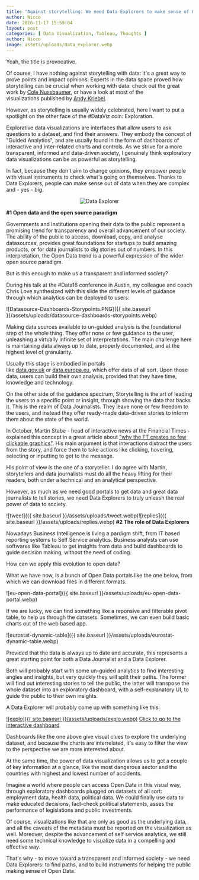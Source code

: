 ```yaml
---
title: "Against storytelling: We need Data Explorers to make sense of Open Data."
author: Nicco
date: 2016-11-17 15:59:04
layout: post
categories: [ Data Visualization, Tableau, Thoughts ]
author: Nicco
image: assets/uploads/data_explorer.webp
---
```


Yeah, the title is provocative.

Of course, I have nothing against storytelling with data: it's a great way to prove points and impact opinions. Experts in the data space proved how storytelling can be crucial when working with data: check out the great work by [Cole Nussbaumer](http://www.storytellingwithdata.com/), or have a look at most of the visualizations published by [Andy Kriebel](https://public.tableau.com/profile/andy.kriebel).

However, as storytelling is usually widely celebrated, here I want to put a spotlight on the other face of the #DataViz coin: Exploration.

Explorative data visualizations are interfaces that allow users to ask questions to a dataset, and find their answers. They embody the concept of "Guided Analytics", and are usually found in the form of dashboards of interactive and inter-related charts and controls.
As we strive for a more transparent, informed and data-driven society, I genuinely think exploratory data visualizations can be as powerful as storytelling.

In fact, because they don't aim to change opinions, they empower people with visual instruments to check what's going on themselves. Thanks to Data Explorers, people can make sense out of data when they are complex and - yes - big.

<div style="text-align: center;">
  <img src="{{ site.baseurl }}/assets/uploads/data_explorer.webp" alt="Data Explorer" />
</div>

**#1 Open data and the open source paradigm**

Governments and Institutions opening their data to the public represent a promising trend for transparency and overall advancement of our society. The ability of the public to access, download, copy, and analyse datasources, provides great foundations for startups to build amazing products, or for data journalists to dig stories out of numbers. In this interpretation, the Open Data trend is a powerful expression of the wider open source paradigm.

But is this enough to make us a transparent and informed society?

During his talk at the #Data16 conference in Austin, my colleague and coach Chris Love synthesized with this slide the different levels of guidance through which analytics can be deployed to users:

![Datasource-Dashboards-Storypoints.PNG]({{ site.baseurl }}/assets/uploads/datasource-dashboards-storypoints.webp)

Making data sources available to un-guided analysis is the foundational step of the whole thing. They offer none or few guidance to the user, unleashing a virtually infinite set of interpretations. The main challenge here is maintaining data always up to date, properly documented, and at the highest level of granularity.

Usually this stage is embodied in portals like [data.gov.uk](https://data.gov.uk) or [data.europa.eu](http://data.europa.eu/), which offer data of all sort. Upon those data, users can build their own analysis, provided that they have time, knowledge and technology.

On the other side of the guidance spectrum, Storytelling is the art of leading the users to a specific point or insight, through showing the data that backs it. This is the realm of Data Journalists. They leave none or few freedom to the users, and instead they offer ready-made data-driven stories to inform them about the state of the world.

In October, Martin Stabe - head of interactive news at the Financial Times - explained this concept in a great article about ["why the FT creates so few clickable graphics"](https://www.ft.com/content/c62b21c6-7feb-11e6-8e50-8ec15fb462f4). His main argument is that interactions distract the users from the story, and force them to take actions like clicking, hovering, selecting or inputting to get to the message.

His point of view is the one of a storyteller. I do agree with Martin, storytellers and data journalists must do all the heavy lifting for their readers, both under a technical and an analytical perspective.

However, as much as we need good portals to get data and great data journalists to tell stories, we need Data Explorers to truly unleash the real power of data to society.

![tweet]({{ site.baseurl }}/assets/uploads/tweet.webp)![replies]({{ site.baseurl }}/assets/uploads/replies.webp)
**#2 The role of Data Explorers**

Nowadays Business Intelligence is living a pardigm shift, from IT based reporting systems to Self Service analytics. Business analysts can use softwares like Tableau to get insights from data and build dashboards to guide decision making, without the need of coding.

How can we apply this evolution to open data?

What we have now, is a bunch of Open Data portals like the one below, from which we can download files in different formats.

![eu-open-data-portal]({{ site.baseurl }}/assets/uploads/eu-open-data-portal.webp)

If we are lucky, we can find something like a reponsive and filterable pivot table, to help us through the datasets. Sometimes, we can even build basic charts out of the web based app.

![eurostat-dynamic-table]({{ site.baseurl }}/assets/uploads/eurostat-dynamic-table.webp)

Provided that the data is always up to date and accurate, this represents a great starting point for both a Data Journalist and a Data Explorer.

Both will probably start with some un-guided analytics to find interesting angles and insights, but very quickly they will split their paths. The former will find out interesting stories to tell the public, the latter will transpose the whole dataset into an exploratory dashboard, with a self-explanatory UI, to guide the public to their own insights.

A Data Explorer will probably come up with something like this:

[![explo]({{ site.baseurl }}/assets/uploads/explo.webp)](https://public.tableau.com/views/AccidentsatworkintheEU2014/AccidentsatworkintheEU2014?:embed=y&:display_count=yes)
[Click to go to the interactive dashboard](https://public.tableau.com/views/AccidentsatworkintheEU2014/AccidentsatworkintheEU2014?:embed=y&:display_count=yes)

Dashboards like the one above give visual clues to explore the underlying dataset, and because the charts are interrelated, it's easy to filter the view to the perspective we are more interested about.

At the same time, the power of data visualization allows us to get a couple of key information at a glance, like the most dangerous sector and the countries with highest and lowest number of accidents.

Imagine a world where people can access Open Data in this visual way, through exploratory dashboards plugged on datasets of all sort: employment data, health data, political data. We could finally use data to make educated decisions, fact-check political statements, asses the performance of legislations and public investments.

Of course, visualizations like that are only as good as the underlying data, and all the caveats of the metadata must be reported on the visualization as well. Moreover, despite the advancement of self service analytics, we still need some technical knowledge to visualize data in a compelling and effective way.

That's why - to move toward a transparent and informed society - we need Data Explorers: to find paths, and to build instruments for helping the public making sense of Open Data.
